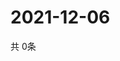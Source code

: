 # 2021-12-06
  共 0条

  <!-- BEGIN -->
  <!-- 最后更新时间Mon Dec 06 2021 06:06:40 GMT+0000 (Coordinated Universal Time) -->
  
  <!-- END -->
  
  